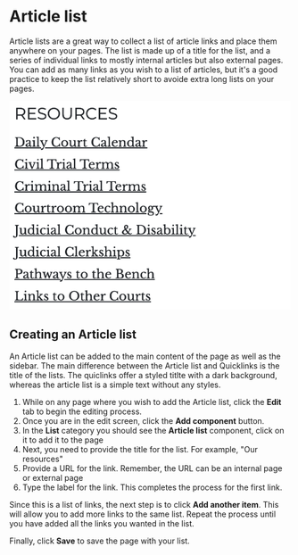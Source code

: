 # Article list

Article lists are a great way to collect a list of article links and place them anywhere on your pages. The list is made up of a title for the list, and a series of individual links to mostly internal articles but also external pages. You can add as many links as you wish to a list of articles, but it's a good practice to keep the list relatively short to avoide extra long lists on your pages.

![Article list](../.gitbook/assets/article-list.png)

## Creating an Article list

An Article list can be added to the main content of the page as well as the sidebar. The main difference between the Article list and Quicklinks is the title of the lists. The quiclinks offer a styled titlte with a dark background, whereas the article list is a simple text without any styles.

1. While on any page where you wish to add the Article list, click the **Edit** tab to begin the editing process.
1. Once you are in the edit screen, click the **Add component** button.
1. In the **List** category you should see the **Article list** component, click on it to add it to the page
1. Next, you need to provide the title for the list. For example, "Our resources"
1. Provide a URL for the link. Remember, the URL can be an internal page or external page
1. Type the label for the link. This completes the process for the first link.

Since this is a list of links, the next step is to click **Add another item**. This will allow you to add more links to the same list. Repeat the process until you have added all the links you wanted in the list.

Finally, click **Save** to save the page with your list.
